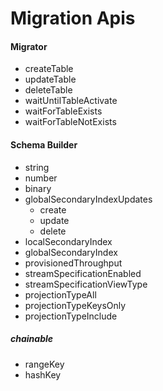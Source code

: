 # Migration Apis

#### Migrator
* createTable
* updateTable
* deleteTable
* waitUntilTableActivate
* waitForTableExists
* waitForTableNotExists

#### Schema Builder
* string
* number
* binary
* globalSecondaryIndexUpdates
  - create
  - update
  - delete
* localSecondaryIndex
* globalSecondaryIndex
* provisionedThroughput
* streamSpecificationEnabled
* streamSpecificationViewType
* projectionTypeAll
* projectionTypeKeysOnly
* projectionTypeInclude

##### chainable
* rangeKey
* hashKey
